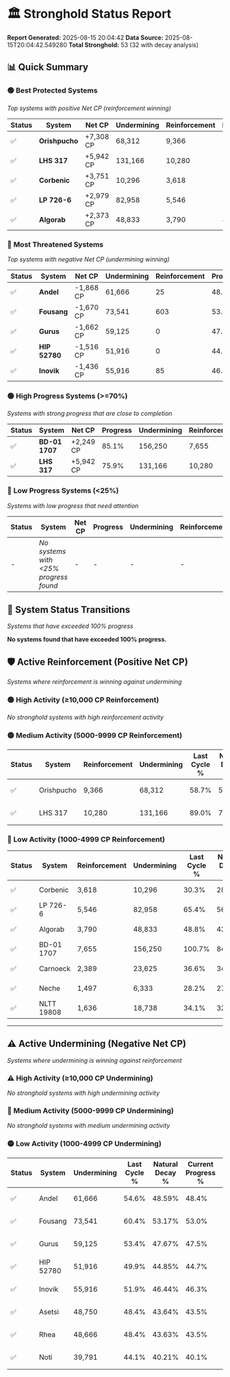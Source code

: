 # 🏛️ Stronghold Status Report

**Report Generated:** 2025-08-15 20:04:42
**Data Source:** 2025-08-15T20:04:42.549280
**Total Stronghold:** 53 (32 with decay analysis)

## 📊 Quick Summary

### 🟢 **Best Protected Systems**
*Top systems with positive Net CP (reinforcement winning)*

| Status | System | Net CP | Undermining | Reinforcement | Progress |
|--------|--------|--------|-------------|---------------|----------|
| ✅ | **Orishpucho** | +7,308 CP | 68,312 | 9,366 | 51.9% |
| ✅ | **LHS 317** | +5,942 CP | 131,166 | 10,280 | 75.9% |
| ✅ | **Corbenic** | +3,751 CP | 10,296 | 3,618 | 29.3% |
| ✅ | **LP 726-6** | +2,979 CP | 82,958 | 5,546 | 57.1% |
| ✅ | **Algorab** | +2,373 CP | 48,833 | 3,790 | 43.9% |

### 🔴 **Most Threatened Systems**
*Top systems with negative Net CP (undermining winning)*

| Status | System | Net CP | Undermining | Reinforcement | Progress |
|--------|--------|--------|-------------|---------------|----------|
| ✅ | **Andel** | -1,868 CP | 61,666 | 25 | 48.4% |
| ✅ | **Fousang** | -1,670 CP | 73,541 | 603 | 53.0% |
| ✅ | **Gurus** | -1,662 CP | 59,125 | 0 | 47.5% |
| ✅ | **HIP 52780** | -1,516 CP | 51,916 | 0 | 44.7% |
| ✅ | **Inovik** | -1,436 CP | 55,916 | 85 | 46.3% |

### 🟢 **High Progress Systems (>=70%)**
*Systems with strong progress that are close to completion*

| Status | System | Net CP | Progress | Undermining | Reinforcement |
|--------|--------|--------|----------|-------------|---------------|
| ✅ | **BD-01 1707** | +2,249 CP | 85.1% | 156,250 | 7,655 |
| ✅ | **LHS 317** | +5,942 CP | 75.9% | 131,166 | 10,280 |

### 🔴 **Low Progress Systems (<25%)**
*Systems with low progress that need attention*

| Status | System | Net CP | Progress | Undermining | Reinforcement |
|--------|--------|--------|----------|-------------|---------------|
| - | *No systems with <25% progress found* | - | - | - | - |
## 🔄 System Status Transitions
*Systems that have exceeded 100% progress*

**No systems found that have exceeded 100% progress.**

## 🛡️ Active Reinforcement (Positive Net CP)
*Systems where reinforcement is winning against undermining*

### 🟢 High Activity (≥10,000 CP Reinforcement)

*No stronghold systems with high reinforcement activity*

### 🟡 Medium Activity (5000-9999 CP Reinforcement)

| Status | System | Reinforcement | Undermining | Last Cycle % | Natural Decay % | Current Progress % | Current CP | Net CP | Activity |
|--------|--------|---------------|-------------|--------------|-----------------|-------------------|------------|--------|----------|
| ✅ | Orishpucho | 9,366 | 68,312 | 58.7% | 51.17% | 51.9% | 519,000 | +7,308 | 🟡 Medium Reinforcement |
| ✅ | LHS 317 | 10,280 | 131,166 | 89.0% | 75.31% | 75.9% | 759,000 | +5,942 | 🟡 Medium Reinforcement |

### 🔴 Low Activity (1000-4999 CP Reinforcement)

| Status | System | Reinforcement | Undermining | Last Cycle % | Natural Decay % | Current Progress % | Current CP | Net CP | Activity |
|--------|--------|---------------|-------------|--------------|-----------------|-------------------|------------|--------|----------|
| ✅ | Corbenic | 3,618 | 10,296 | 30.3% | 28.92% | 29.3% | 293,000 | +3,751 | 🔵 Low Reinforcement |
| ✅ | LP 726-6 | 5,546 | 82,958 | 65.4% | 56.80% | 57.1% | 571,000 | +2,979 | 🔵 Low Reinforcement |
| ✅ | Algorab | 3,790 | 48,833 | 48.8% | 43.66% | 43.9% | 439,000 | +2,373 | 🔵 Low Reinforcement |
| ✅ | BD-01 1707 | 7,655 | 156,250 | 100.7% | 84.88% | 85.1% | 851,000 | +2,249 | 🔵 Low Reinforcement |
| ✅ | Carnoeck | 2,389 | 23,625 | 36.6% | 34.01% | 34.2% | 342,000 | +1,944 | 🔵 Low Reinforcement |
| ✅ | Neche | 1,497 | 6,333 | 28.2% | 27.42% | 27.6% | 276,000 | +1,813 | 🔵 Low Reinforcement |
| ✅ | NLTT 19808 | 1,636 | 18,738 | 34.1% | 32.08% | 32.2% | 322,000 | +1,236 | 🔵 Low Reinforcement |


---

## ⚠️ Active Undermining (Negative Net CP)
*Systems where undermining is winning against reinforcement*

### ⚠️ High Activity (≥10,000 CP Undermining)

*No stronghold systems with high undermining activity*

### 🔶 Medium Activity (5000-9999 CP Undermining)

*No stronghold systems with medium undermining activity*

### 🟡 Low Activity (1000-4999 CP Undermining)

| Status | System | Undermining | Last Cycle % | Natural Decay % | Current Progress % | Reinforcement | Current CP | Net CP | Activity |
|--------|--------|-------------|--------------|-----------------|-------------------|---------------|------------|--------|----------|
| ✅ | Andel | 61,666 | 54.6% | 48.59% | 48.4% | 25 | 484,000 | -1,868 | 🟡 Low Undermining |
| ✅ | Fousang | 73,541 | 60.4% | 53.17% | 53.0% | 603 | 530,000 | -1,670 | 🟡 Low Undermining |
| ✅ | Gurus | 59,125 | 53.4% | 47.67% | 47.5% | 0 | 475,000 | -1,662 | 🟡 Low Undermining |
| ✅ | HIP 52780 | 51,916 | 49.9% | 44.85% | 44.7% | 0 | 447,000 | -1,516 | 🟡 Low Undermining |
| ✅ | Inovik | 55,916 | 51.9% | 46.44% | 46.3% | 85 | 462,999 | -1,436 | 🟡 Low Undermining |
| ✅ | Asetsi | 48,750 | 48.4% | 43.64% | 43.5% | 0 | 435,000 | -1,393 | 🟡 Low Undermining |
| ✅ | Rhea | 48,666 | 48.4% | 43.63% | 43.5% | 0 | 435,000 | -1,326 | 🟡 Low Undermining |
| ✅ | Noti | 39,791 | 44.1% | 40.21% | 40.1% | 0 | 401,000 | -1,052 | 🟡 Low Undermining |
